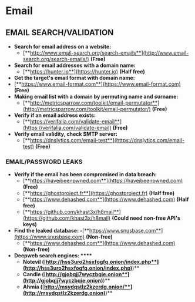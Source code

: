 # Email

## **EMAIL SEARCH/VALIDATION**

* **Search for email address on a website:**
  * [**http://www.email-search.org/search-emails**](http://www.email-search.org/search-emails/) **(Free)**
* **Search for email addresses with a domain name:**
  * [**https://hunter.io**](https://hunter.io) **(Half free)**
* **Get the target's email format with domain name:**
* [**https://www.email-format.com**](https://www.email-format.com) **(Free)**
* **Making email list with a domain by permuting name and surname:**
  * [**http://metricsparrow.com/toolkit/email-permutator**](http://metricsparrow.com/toolkit/email-permutator/) **(Free)**
* **Verify if an email address exists:**
  * [**https://verifalia.com/validate-email**](https://verifalia.com/validate-email) **(Free)**
* **Verify email validity, check SMTP server:**
  * [**https://dnslytics.com/email-test**](https://dnslytics.com/email-test) **(Free)**

### **EMAIL/PASSWORD LEAKS**

* **Verify if the email has been compromised in data breach:**
  * [**https://haveibeenpwned.com**](https://haveibeenpwned.com) **(Free)**
  * [**https://ghostproject.fr**](https://ghostproject.fr) **(Half free)**
  * [**https://www.dehashed.com**](https://www.dehashed.com) **(Half free)**
  * [**https://github.com/khast3x/h8mail**](https://github.com/khast3x/h8mail) **(Could need non-free API's keys)**
* **Find the leaked database: -**[**https://www.snusbase.com**](https://www.snusbase.com) **(Non-free)**
  * [**https://www.dehashed.com**](https://www.dehashed.com) **(Non-free)**
* **Deepweb search engines: \*\*\*\***
  * **Notevil (**[**http://hss3uro2hsxfogfq.onion/index.php**](http://hss3uro2hsxfogfq.onion/index.php)**)**
  * **Candle (**[**http://gjobqjj7wyczbqie.onion**](http://gjobqjj7wyczbqie.onion)**)**
  * **Ahmia (**[**http://msydqstlz2kzerdg.onion/**](http://msydqstlz2kzerdg.onion)**)**

